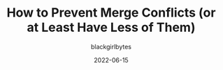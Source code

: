 ---
author: blackgirlbytes
date: 2022-06-15
permalink: false
publisher: thepracticaldev
tags:
  - version-control
  - git
target_url: https://dev.to/github/how-to-prevent-merge-conflicts-or-at-least-have-less-of-them-109p
title: How to Prevent Merge Conflicts (or at Least Have Less of Them)
---